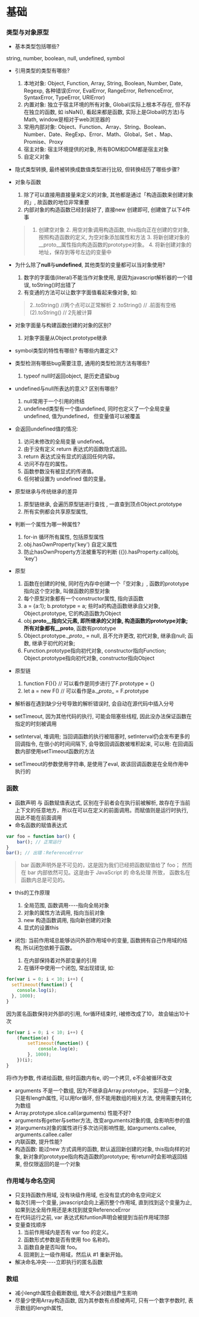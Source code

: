 # 基础

### 类型与对象原型

- 基本类型包括哪些?

string, number, boolean, null, undefined, symbol

- 引用类型的类型有哪些?
  1. 本地对象: Object, Function, Array, String, Boolean, Number, Date, Regexp, 各种错误(Error, EvalError, RangeError, RefrenceError, SyntaxError, TypeError, URIError)
  2. 内置对象: 独立于宿主环境的所有对象, Global(实际上根本不存在, 但不存在独立的函数, 如 isNaN(), 看起来都是函数, 实际上是Global的方法)与Math, window是相对于web浏览器的
  3. 常用内部对象: Object、Function、Array、String、Boolean、Number、Date、RegExp、Error、Math、Global，Set 、Map、Promise、Proxy
  3. 宿主对象: 宿主环境提供的对象, 所有BOM和DOM都是宿主对象
  4. 自定义对象

- 隐式类型转换, 最终被转换成数值类型进行比较, 但转换经历了哪些步骤?

- 对象与函数
  1. 除了可以直接用直接量来定义的对象, 其他都是通过「构造函数来创建对象的」, 故函数的地位非常重要
  2. 内部对象的构造函数已经封装好了, 直接new 创建即可, 创建做了以下4件事
    > 1. 创建空对象
      2. 用空对象调用构造函数, this指向正在创建的空对象, 按照构造函数的定义, 为空对象添加属性和方法
      3. 将新创建对象的__proto__属性指向构造函数的prototype对象。
      4. 将新创建对象的地址，保存到等号左边的变量中


- 为什么除了**null**与**undefined**, 其他类型的变量都可以当对象使用?

  1. 数字的字面值(literal)不能当作对象使用, 是因为javascript解析器的一个错误, toString()时出错了
  2. 有变通的方法可以让数字字面值看起来像对象, 如:
  > 2..toString() //两个点可以正常解析
    2 .toString() // .前面有空格
    (2).toString() // 2先被计算

- 对象字面量与构建函数创建的对象的区别?
  1. 对象字面量从Object.prototype继承



- symbol类型的特性有哪些? 有哪些内置定义?

- 类型检测有哪些bug需要注意, 通用的类型检测方法有哪些?
  1. typeof null时返回object, 是历史遗留bug

- undefined与null所表达的意义? 区别有哪些?
  1. null常用于一个引用的终结
  2. undefined类型有一个值undefined, 同时也定义了一个全局变量undefined, 值为undefined， 但变量值可以被覆盖

- 会返回undefined值的情况:
  1. 访问未修改的全局变量 undefined。
  2. 由于没有定义 return 表达式的函数隐式返回。
  3. return 表达式没有显式的返回任何内容。
  4. 访问不存在的属性。
  5. 函数参数没有被显式的传递值。
  6. 任何被设置为 undefined 值的变量。


- 原型继承与传统继承的差异
  1. 原型链继承, 会遍历原型链进行查找 , 一直查到顶点Object.prototype
  2. 所有实例都会共享原型属性,

- 判断一个属性为哪一种属性?
  1. for-in 循环所有属性, 包括原型属性
  2. obj.hasOwnProperty('key') 自定义属性
  3. 防止hasOwnProperty方法被重写的判断 ({}).hasProperty.call(obj, 'key')

- 原型
  1. 函数在创建的时候, 同时在内存中创建一个「空对象」, 函数的prototype指向这个空对象, 叫做函数的原型对象
  2. 每个原型对象都有一个constructor属性, 指向该函数
  3. a = {a:1}; b.prototype = a; 些时a的构造函数继承自父对象, Object.prototype, 它的构造函数为Object
  4. obj.__proto__指向父元素, 即所继承的父对象, 构造函数的prototype对象; 所有对象都有__proto__, 函数有prototype
  5. Object.prototype.\__proto__ = null, 且不允许更改, 初代对象, 继承自null; 函数, 继承于初代的对象;
  6. Function.prototype指向初代对象, constructor指向Function; Object.prototype指向初代对象, constructor指向Object

- 原型链
  1. function F(){} // 可以看作是同步进行了F.prototype = {}
  2. let a = new F() // 可以看作是a.\__proto__ = F.prototype

- 解析器在遇到缺少分号导致的解析错误时, 会自动在源代码中插入分号

- setTimeout, 因为其他代码的执行, 可能会阻塞些线程, 因此没办法保证函数在指定的时刻被调用
- setInterval, 堆调用; 当回调函数的执行被阻塞时, setInterval仍会发布更多的回调指令, 在很小的时间间隔下, 会导致回调函数被堆积起来, 可以用: 在回调函数内部使用setTimeout函数的方法
- setTimeout的参数使用字符串, 是使用了eval, 故该回调函数是在全局作用中执行的

### 函数

- 函数声明 与 函数赋值表达式, 区别在于前者会在执行前被解析, 故存在于当前上下文的任意地方，所以在可以在定义的前面调用。而赋值则是运行时执行, 因此不能在前面调用
- 命名函数的赋值表达式

```js
var foo = function bar() {
    bar(); // 正常运行
}
bar(); // 出错：ReferenceError
```

> bar 函数声明外是不可见的，这是因为我们已经把函数赋值给了 foo； 然而在 bar 内部依然可见。这是由于 JavaScript 的 命名处理 所致， 函数名在函数内总是可见的。

- this的工作原理
  1. 全局范围, 函数调用----指向全局对象
  2. 对象的属性方法调用, 指向当前对象
  3. new 构造函数调用, 指向新创建的对象
  4. 显式的设置this

- 闭包: 当前作用域总能够访问外部作用域中的变量, 函数拥有自己作用域的结构, 所以闭包依赖于函数。
  1. 在内部保持着对外部变量的引用
  2. 在循环中使用一个闭包, 常出现错误, 如:

```js
for(var i = 0; i < 10; i++) {
  setTimeout(function() {
    console.log(i);
  }, 1000);
}
```

因为匿名函数保持对外部i的引用, for循环结束时, i被修改成了10， 故会输出10十次

```js
for(var i = 0; i < 10; i++) {
    (function(e) {
        setTimeout(function() {
            console.log(e);
        }, 1000);
    })(i);
}
```

将i作为参数, 传递给函数, 些时函数内有e, i的一个拷贝, e不会被循环改变

- arguments 不是一个数组, 因为不继承自Array.prototype， 实际是一个对象, 只是有length属性, 可以用for循环, 但不能用数组的相关方法, 使用需要先转化为数组
- Array.prototype.slice.call(arguments) 性能不好?
- arguments有getter与setter方法, 改变arguments对象的值, 会影响形参的值
- 对arguments对象的属性进行多次访问影响性能, 如arguments.callee, arguments.callee.caller
- 内联函数, 提升性能?
- 构造函数: 能过new 方式调用的函数, 默认返回新创建的对象, this指向样的对象, 新对象的prototype指向构造函数的prototype; 有return时会影响返回结果, 但仅限返回的是一个对象


### 作用域与命名空间

- 只支持函数作用域, 没有块级作用域, 也没有显式的命名空间定义
- 每次引用一个变量, javascript会向上遍历整个作用域, 直到找到这个变量为止, 如果到达全局作用还是未找到就变ReferenceError
- 在代码运行之前, var 表达式和funtion声明会被提到当前作用域顶部
- 变量查找顺序
  1. 当前作用域内是否有 var foo 的定义。
  2. 函数形式参数是否有使用 foo 名称的。
  3. 函数自身是否叫做 foo。
  4. 回溯到上一级作用域，然后从 #1 重新开始。
- 解决命名冲突----立即执行的匿名函数

### 数组

- 减小length属性会截断数组, 增大不会对数组产生影响
- 尽量少使用Array构造函数, 因为其参数有点模棱两可, 只有一个数字参数时, 表示数组的length属性,
